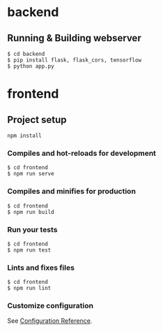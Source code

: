 # backend

## Running & Building webserver
```
$ cd backend
$ pip install flask, flask_cors, tensorflow
$ python app.py
```

# frontend

## Project setup
```
npm install
```

### Compiles and hot-reloads for development
```
$ cd frontend
$ npm run serve
```

### Compiles and minifies for production
```
$ cd frontend
$ npm run build
```

### Run your tests
```
$ cd frontend
$ npm run test
```

### Lints and fixes files
```
$ cd frontend
$ npm run lint
```

### Customize configuration
See [Configuration Reference](https://cli.vuejs.org/config/).
